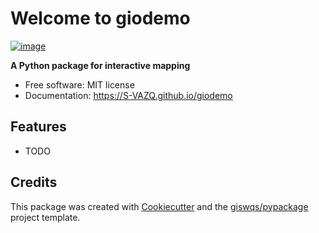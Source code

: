 # Welcome to giodemo


[![image](https://img.shields.io/pypi/v/giodemo.svg)](https://pypi.python.org/pypi/giodemo)


**A Python package for interactive mapping**


-   Free software: MIT license
-   Documentation: <https://S-VAZQ.github.io/giodemo>
    

## Features

-   TODO

## Credits

This package was created with [Cookiecutter](https://github.com/cookiecutter/cookiecutter) and the [giswqs/pypackage](https://github.com/giswqs/pypackage) project template.
